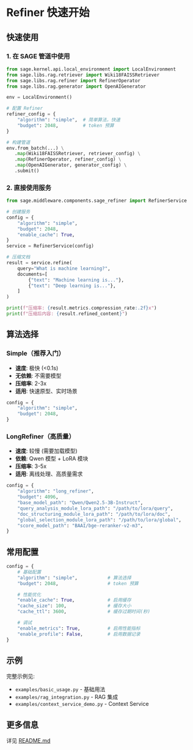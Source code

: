# Refiner 快速开始

## 快速使用

### 1. 在 SAGE 管道中使用

```python
from sage.kernel.api.local_environment import LocalEnvironment
from sage.libs.rag.retriever import Wiki18FAISSRetriever
from sage.libs.rag.refiner import RefinerOperator
from sage.libs.rag.generator import OpenAIGenerator

env = LocalEnvironment()

# 配置 Refiner
refiner_config = {
    "algorithm": "simple",  # 简单算法，快速
    "budget": 2048,         # token 预算
}

# 构建管道
env.from_batch(...) \
   .map(Wiki18FAISSRetriever, retriever_config) \
   .map(RefinerOperator, refiner_config) \
   .map(OpenAIGenerator, generator_config) \
   .submit()
```

### 2. 直接使用服务

```python
from sage.middleware.components.sage_refiner import RefinerService

# 创建服务
config = {
    "algorithm": "simple",
    "budget": 2048,
    "enable_cache": True,
}
service = RefinerService(config)

# 压缩文档
result = service.refine(
    query="What is machine learning?",
    documents=[
        {"text": "Machine learning is..."},
        {"text": "Deep learning is..."},
    ]
)

print(f"压缩率: {result.metrics.compression_rate:.2f}x")
print(f"压缩后内容: {result.refined_content}")
```

## 算法选择

### Simple（推荐入门）
- **速度**: 极快 (<0.1s)
- **无依赖**: 不需要模型
- **压缩率**: 2-3x
- **适用**: 快速原型、实时场景

```python
config = {
    "algorithm": "simple",
    "budget": 2048,
}
```

### LongRefiner（高质量）
- **速度**: 较慢 (需要加载模型)
- **依赖**: Qwen 模型 + LoRA 模块
- **压缩率**: 3-5x
- **适用**: 离线处理、高质量需求

```python
config = {
    "algorithm": "long_refiner",
    "budget": 4096,
    "base_model_path": "Qwen/Qwen2.5-3B-Instruct",
    "query_analysis_module_lora_path": "/path/to/lora/query",
    "doc_structuring_module_lora_path": "/path/to/lora/doc",
    "global_selection_module_lora_path": "/path/to/lora/global",
    "score_model_path": "BAAI/bge-reranker-v2-m3",
}
```

## 常用配置

```python
config = {
    # 基础配置
    "algorithm": "simple",           # 算法选择
    "budget": 2048,                  # token 预算

    # 性能优化
    "enable_cache": True,            # 启用缓存
    "cache_size": 100,               # 缓存大小
    "cache_ttl": 3600,               # 缓存过期时间(秒)

    # 调试
    "enable_metrics": True,          # 启用性能指标
    "enable_profile": False,         # 启用数据记录
}
```

## 示例

完整示例见:
- `examples/basic_usage.py` - 基础用法
- `examples/rag_integration.py` - RAG 集成
- `examples/context_service_demo.py` - Context Service

## 更多信息

详见 [README.md](./README.md)
